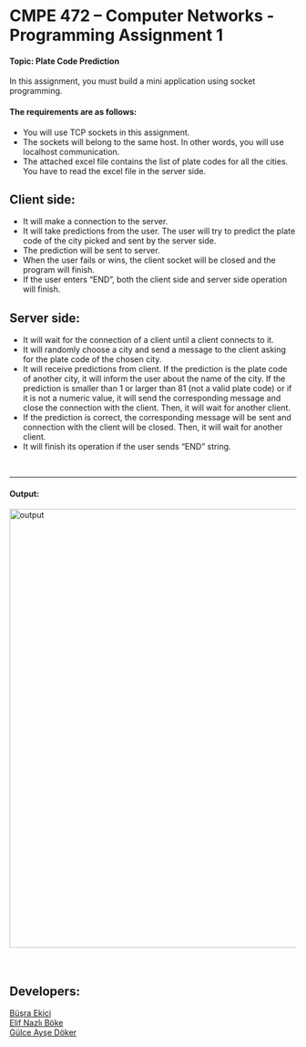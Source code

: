# CMPE 472 – Computer Networks - Programming Assignment 1

#### Topic: Plate Code Prediction
In this assignment, you must build a mini application using socket programming.

#### The requirements are as follows:
- You will use TCP sockets in this assignment.
- The sockets will belong to the same host. In other words, you will use localhost communication.
- The attached excel file contains the list of plate codes for all the cities. You have to read the excel file in the server side.

## Client side:
- It will make a connection to the server.
- It will take predictions from the user. The user will try to predict the plate code of the city picked and sent by the server side.
- The prediction will be sent to server.
- When the user fails or wins, the client socket will be closed and the program will finish.
- If the user enters “END”, both the client side and server side operation will finish.
## Server side:
- It will wait for the connection of a client until a client connects to it.
- It will randomly choose a city and send a message to the client asking for the plate code of the chosen city.
- It will receive predictions from client. If the prediction is the plate code of another city, it will inform the user about the name of the city. If the prediction is smaller than 1 or larger than 81 (not a valid plate code) or if it is not a numeric value, it will send the corresponding message and close the connection with the client. Then, it will wait for another client.
- If the prediction is correct, the corresponding message will be sent and connection with the client will be closed. Then, it will wait for another client.
- It will finish its operation if the user sends “END” string.

<br> 

*** 

#### Output:
<img width="770" alt="output" src="https://github.com/user-attachments/assets/722feb39-fc75-4aae-8c5e-8d549dd487ac">

<br> 
<br>
<br>

## Developers:
[Büşra Ekici](https://github.com/busraekicii) <br>
[Elif Nazlı Böke](https://github.com/elifnazlib) <br>
[Gülce Ayşe Döker](https://github.com/GulceAyseDoker)
